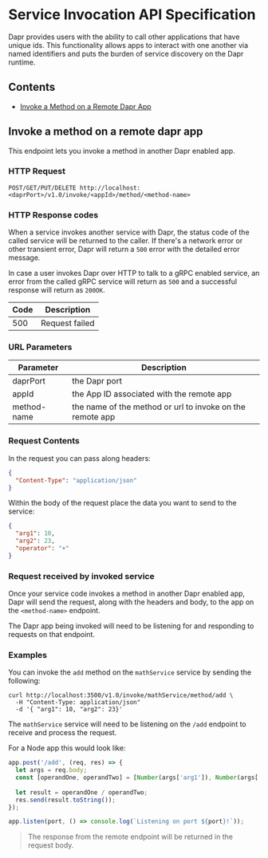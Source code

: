 # Service Invocation API Specification

Dapr provides users with the ability to call other applications that have unique ids.
This functionality allows apps to interact with one another via named identifiers and puts the burden of service discovery on the Dapr runtime.

## Contents

- [Invoke a Method on a Remote Dapr App](#invoke-a-method-on-a-remote-dapr-app)

## Invoke a method on a remote dapr app

This endpoint lets you invoke a method in another Dapr enabled app.

### HTTP Request

```http
POST/GET/PUT/DELETE http://localhost:<daprPort>/v1.0/invoke/<appId>/method/<method-name>
```

### HTTP Response codes

When a service invokes another service with Dapr, the status code of the called service will be returned to the caller.
If there's a network error or other transient error, Dapr will return a `500` error with the detailed error message.

In case a user invokes Dapr over HTTP to talk to a gRPC enabled service, an error from the called gRPC service will return as `500` and a successful response will return as `200OK`.

Code | Description
---- | -----------
500  | Request failed

### URL Parameters

Parameter | Description
--------- | -----------
daprPort | the Dapr port
appId | the App ID associated with the remote app
method-name | the name of the method or url to invoke on the remote app

### Request Contents

In the request you can pass along headers:

```json
{
  "Content-Type": "application/json"
}
```

Within the body of the request place the data you want to send to the service:

```json
{
  "arg1": 10,
  "arg2": 23,
  "operator": "+"
}
```

### Request received by invoked service

Once your service code invokes a method in another Dapr enabled app, Dapr will send the request, along with the headers and body, to the app on the `<method-name>` endpoint.

The Dapr app being invoked will need to be listening for and responding to requests on that endpoint.

### Examples

You can invoke the `add` method on the `mathService` service by sending the following:

```shell
curl http://localhost:3500/v1.0/invoke/mathService/method/add \
  -H "Content-Type: application/json"
  -d '{ "arg1": 10, "arg2": 23}'
```

The `mathService` service will need to be listening on the `/add` endpoint to receive and process the request.

For a Node app this would look like:

```js
app.post('/add', (req, res) => {
  let args = req.body;
  const [operandOne, operandTwo] = [Number(args['arg1']), Number(args['arg2'])];
  
  let result = operandOne / operandTwo;
  res.send(result.toString());
});

app.listen(port, () => console.log(`Listening on port ${port}!`));
```

> The response from the remote endpoint will be returned in the request body.
